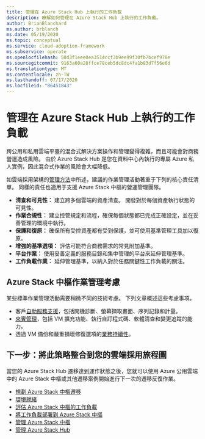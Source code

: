 ```yaml
---
title: 管理在 Azure Stack Hub 上執行的工作負載
description: 瞭解如何管理在 Azure Stack Hub 上執行的工作負載。
author: BrianBlanchard
ms.author: brblanch
ms.date: 05/19/2020
ms.topic: conceptual
ms.service: cloud-adoption-framework
ms.subservice: operate
ms.openlocfilehash: 58d3f1eee0ea3514ccf3b9ee99f30fb7bcef978e
ms.sourcegitcommit: 9163a60a28ffce78ceb5dc8dc4fa1b83d7f56e6d
ms.translationtype: MT
ms.contentlocale: zh-TW
ms.lasthandoff: 07/17/2020
ms.locfileid: "86451843"
---
```

# <a name="manage-workloads-running-on-azure-stack-hub"></a>管理在 Azure Stack Hub 上執行的工作負載

跨公用和私用雲端平臺的混合式解決方案操作和管理變得複雜，而且可能會對商務營運造成風險。 由於 Azure Stack Hub 是您在資料中心內執行的專屬 Azure 私人實例，因此混合式作業的風險會大幅降低。

如雲端採用架構的[管理方法](../../manage/index.md)中所述，建議的作業管理活動著重于下列的核心責任清單。 同樣的責任也適用于支援 Azure Stack 中樞的營運管理團隊。

- **清查和可見性：** 建立跨多個雲端的資產清查。 開發對於每個資產執行狀態的可見性。
- **作業合規性：** 建立控管規定和流程，確保每個狀態都已完成正確設定，並在妥善管理的環境中執行。
- **保護和復原：** 確保所有受控資產都有受到保護，並可使用基準管理工具加以復原。
- **增強的基準選項：** 評估可能符合商務需求的常見附加基準。
- **平台作業：** 使用妥善定義的服務目錄和集中管理的平台來延伸管理基準。
- **工作負載作業：** 延伸管理基準，以納入對於任務關鍵性工作負載的關注。

## <a name="azure-stack-hub-operations-management-considerations"></a>Azure Stack 中樞作業管理考慮

某些標準作業管理活動需要稍微不同的技術考慮。 下列文章概述這些考慮事項。

- 客戶[自助服務支援](https://azure.microsoft.com/blog/azure-stack-iaas-part-five/)，包括開機診斷、螢幕擷取畫面、序列記錄和計量。
- [來賓管理](https://azure.microsoft.com/blog/azure-stack-iaas-part-one/)，包括 VM 擴充功能、執行自訂程式碼、軟體清查和變更追蹤的能力。
- 透過 VM 備份和嚴重損壞修復選項的[業務持續性](https://azure.microsoft.com/blog/azure-stack-iaas-part-four/)。

## <a name="next-step-integrate-this-strategy-into-your-cloud-adoption-journey"></a>下一步：將此策略整合到您的雲端採用旅程圖

當您的 Azure Stack Hub 遷移達到運作狀態之後，您就可以使用 Azure 公用雲端中的 Azure Stack 中樞或其他遷移案例開始進行下一次的遷移反復作業。

- [規劃 Azure Stack 中樞遷移](./plan.md)
- [環境就緒](./ready.md)
- [評估 Azure Stack 中樞的工作負載](./migrate-assess.md)
- [將工作負載部署到 Azure Stack 中樞](./migrate-deploy.md)
- [管理 Azure Stack 中樞](./govern.md)
- [管理 Azure Stack Hub](./manage.md)
